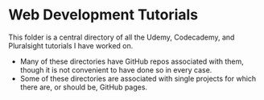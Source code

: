 # Web Development Tutorials

This folder is a central directory of all the Udemy, Codecademy, and Pluralsight tutorials I have worked on.

* Many of these directories have GitHub repos associated with them, though it is not convenient to have done so in every case.
* Some of these directories are associated with single projects for which there are, or should be, GitHub pages.

